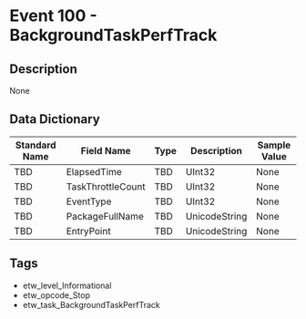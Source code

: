 # Event 100 - BackgroundTaskPerfTrack

## Description
None

## Data Dictionary
|Standard Name|Field Name|Type|Description|Sample Value|
|---|---|---|---|---|
|TBD|ElapsedTime|TBD|UInt32|None|None|
|TBD|TaskThrottleCount|TBD|UInt32|None|None|
|TBD|EventType|TBD|UInt32|None|None|
|TBD|PackageFullName|TBD|UnicodeString|None|None|
|TBD|EntryPoint|TBD|UnicodeString|None|None|

## Tags
* etw_level_Informational
* etw_opcode_Stop
* etw_task_BackgroundTaskPerfTrack